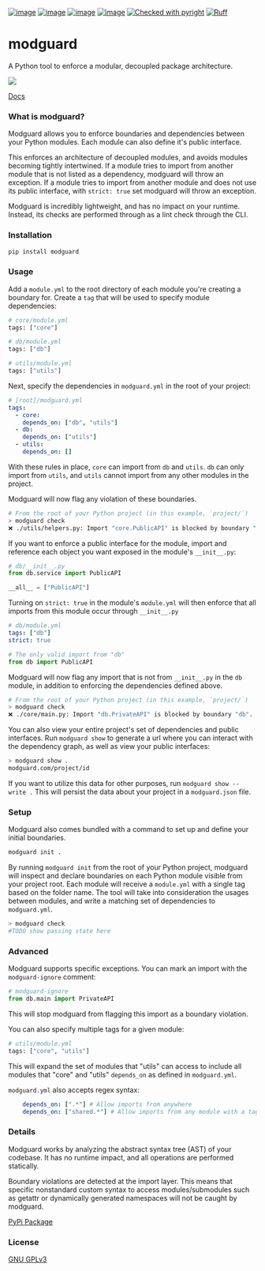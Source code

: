 [![image](https://img.shields.io/pypi/v/modguard.svg)](https://pypi.Python.org/pypi/modguard)
[![image](https://img.shields.io/pypi/l/modguard.svg)](https://pypi.Python.org/pypi/modguard)
[![image](https://img.shields.io/pypi/pyversions/modguard.svg)](https://pypi.Python.org/pypi/modguard)
[![image](https://github.com/Never-Over/modguard/actions/workflows/ci.yml/badge.svg)](https://github.com/Never-Over/modguard/actions/workflows/ci.yml)
[![Checked with pyright](https://microsoft.github.io/pyright/img/pyright_badge.svg)](https://microsoft.github.io/pyright/)
[![Ruff](https://img.shields.io/endpoint?url=https://raw.githubusercontent.com/astral-sh/ruff/main/assets/badge/v2.json)](https://github.com/astral-sh/ruff)
# modguard
A Python tool to enforce a modular, decoupled package architecture.

![](https://raw.githubusercontent.com/Never-Over/modguard/main/docs/modguard_screencap_2x.gif)

[Docs](https://never-over.github.io/modguard/)

### What is modguard?
Modguard allows you to enforce boundaries and dependencies between your Python modules. Each module can also define it's public interface.

This enforces an architecture of decoupled modules, and avoids modules becoming tightly intertwined.
If a module tries to import from another module that is not listed as a dependency, modguard will throw an exception.
If a module tries to import from another module and does not use its public interface, with `strict: true` set modguard will throw an exception.

Modguard is incredibly lightweight, and has no impact on your runtime. Instead, its checks are performed through as a lint check through the CLI.

### Installation
```bash
pip install modguard
```
### Usage
Add a `module.yml` to the root directory of each module you're creating a boundary for. Create a `tag` that will be used to specify module dependencies:
```python
# core/module.yml
tags: ["core"]
```
```python
# db/module.yml
tags: ["db"]
```
```python
# utils/module.yml
tags: ["utils"]
```
Next, specify the dependencies in `modguard.yml` in the root of your project:
```yaml
# [root]/modguard.yml
tags:
  - core:
    depends_on: ["db", "utils"]
  - db:
    depends_on: ["utils"]
  - utils:
    depends_on: []
```
With these rules in place, `core` can import from `db` and `utils`. `db` can only import from `utils`, and `utils` cannot import from any other modules in the project. 

Modguard will now flag any violation of these boundaries.
```bash
# From the root of your Python project (in this example, `project/`)
> modguard check
❌ ./utils/helpers.py: Import "core.PublicAPI" is blocked by boundary "core". Tag(s) ["utils"] do not have access to ["core"].
```

If you want to enforce a public interface for the module, import and reference each object you want exposed in the module's `__init__.py`:
```python
# db/__init__.py
from db.service import PublicAPI

__all__ = ["PublicAPI"]
```
Turning on `strict: true` in the module's `module.yml` will then enforce that all imports from this module occur through `__init__.py`
```yaml
# db/module.yml
tags: ["db"]
strict: true
```
```python
# The only valid import from "db"
from db import PublicAPI 
```
Modguard will now flag any import that is not from `__init__.py` in the `db` module, in addition to enforcing the dependencies defined above.
```bash
# From the root of your Python project (in this example, `project/`)
> modguard check
❌ ./core/main.py: Import "db.PrivateAPI" is blocked by boundary "db". "db" does not list "db.PrivateAPI" in its public interface.
```

You can also view your entire project's set of dependencies and public interfaces. Run `modguard show` to generate a url where you can interact with the dependency graph, as well as view your public interfaces:
```bash
> modguard show .
modguard.com/project/id
```
If you want to utilize this data for other purposes, run `modguard show --write .` This will persist the data about your project in a `modguard.json` file.

### Setup
Modguard also comes bundled with a command to set up and define your initial boundaries.
```bash
modguard init .
```
By running `modguard init` from the root of your Python project, modguard will inspect and declare boundaries on each Python module visible from your project root. Each module will receive a `module.yml` with a single tag based on the folder name. 
The tool will take into consideration the usages between modules, and write a matching set of dependencies to `modguard.yml`.
```bash
> modguard check
#TODO show passing state here
```

### Advanced
Modguard supports specific exceptions. You can mark an import with the `modguard-ignore` comment:
```python
# modguard-ignore
from db.main import PrivateAPI
```
This will stop modguard from flagging this import as a boundary violation.

You can also specify multiple tags for a given module:
```python
# utils/module.yml
tags: ["core", "utils"]
```
This will expand the set of modules that "utils" can access to include all modules that "core" and "utils" `depends_on` as defined in `modguard.yml`.

`modguard.yml` also accepts regex syntax:
```yaml
    depends_on: [".*"] # Allow imports from anywhere
    depends_on: ["shared.*"] # Allow imports from any module with a tag starting with "shared"
```

### Details
Modguard works by analyzing the abstract syntax tree (AST) of your codebase. It has no runtime impact, and all operations are performed statically. 

Boundary violations are detected at the import layer. This means that specific nonstandard custom syntax to access modules/submodules such as getattr or dynamically generated namespaces will not be caught by modguard.

[PyPi Package](https://pypi.org/project/modguard/)

### License
[GNU GPLv3](LICENSE)
